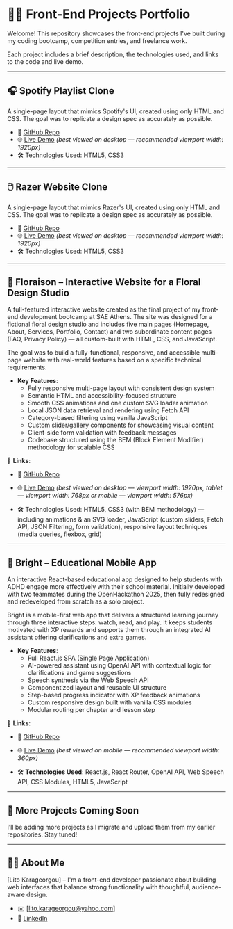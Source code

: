 # 👩‍💻 Front-End Projects Portfolio

Welcome! This repository showcases the front-end projects I've built during my coding bootcamp, competition entries, and freelance work. 

Each project includes a brief description, the technologies used, and links to the code and live demo.

---

## 🎧 Spotify Playlist Clone

A single-page layout that mimics Spotify's UI, created using only HTML and CSS. The goal was to replicate a design spec as accurately as possible.

- 📁 [GitHub Repo](https://github.com/LitoKarageorgou/spotify-playlist-clone)
- 🌐 [Live Demo](https://spotify-playlist-clone-project.netlify.app) *(best viewed on desktop — recommended viewport width: 1920px)*
- 🛠️ Technologies Used: HTML5, CSS3

---

## 🖱️ Razer Website Clone

A single-page layout that mimics Razer's UI, created using only HTML and CSS. The goal was to replicate a design spec as accurately as possible.

- 📁 [GitHub Repo](https://github.com/LitoKarageorgou//razer-website-clone)
- 🌐 [Live Demo](https://razer-website-clone.netlify.app) *(best viewed on desktop — recommended viewport width: 1920px)*
- 🛠️ Technologies Used: HTML5, CSS3
  
---
## 🌸 Floraison – Interactive Website for a Floral Design Studio

A full-featured interactive website created as the final project of my front-end development bootcamp at SAE Athens. The site was designed for a fictional floral design studio and includes five main pages (Homepage, About, Services, Portfolio, Contact) and two subordinate content pages (FAQ, Privacy Policy) — all custom-built with HTML, CSS, and JavaScript.

The goal was to build a fully-functional, responsive, and accessible multi-page website with real-world features based on a specific technical requirements.

- **Key Features**:
  - Fully responsive multi-page layout with consistent design system
  - Semantic HTML and accessibility-focused structure
  - Smooth CSS animations and one custom SVG loader animation
  - Local JSON data retrieval and rendering using Fetch API
  - Category-based filtering using vanilla JavaScript
  - Custom slider/gallery components for showcasing visual content
  - Client-side form validation with feedback messages
  - Codebase structured using the BEM (Block Element Modifier) methodology for scalable CSS



🔗 **Links**:
- 📁 [GitHub Repo](https://github.com/LitoKarageorgou/floral-design-studio)
- 🌐 [Live Demo](https://florience.netlify.app/) *(best viewed on desktop — viewport width: 1920px, tablet — viewport width: 768px or  mobile — viewport width: 576px)*



- 🛠️ Technologies Used: HTML5, CSS3 (with BEM methodology) — including animations & an SVG loader, JavaScript (custom sliders, Fetch API, JSON Filtering, form validation), responsive layout techniques (media queries, flexbox, grid)

---

## 🧠 Bright – Educational Mobile App

An interactive React-based educational app designed to help students with ADHD engage more effectively with their school material. Initially developed with two teammates during the OpenHackathon 2025, then fully redesigned and redeveloped from scratch as a solo project.

Bright is a mobile-first web app that delivers a structured learning journey through three interactive steps: watch, read, and play. It keeps students motivated with XP rewards and supports them through an integrated AI assistant offering clarifications and extra games.

- **Key Features**:
  - Full React.js SPA (Single Page Application)
  - AI-powered assistant using OpenAI API with contextual logic for clarifications and game suggestions
  - Speech synthesis via the Web Speech API
  - Componentized layout and reusable UI structure
  - Step-based progress indicator with XP feedback animations
  - Custom responsive design built with vanilla CSS modules
  - Modular routing per chapter and lesson step

🔗 **Links**:   
- 📁 [GitHub Repo](https://github.com/LitoKarageorgou/bright-app)
- 🌐 [Live Demo](https://bright-education.netlify.app/) *(best viewed on mobile — recommended viewport width: 360px)*

- 🛠️ **Technologies Used**: React.js, React Router, OpenAI API, Web Speech API, CSS Modules, HTML5, JavaScript

---

## 🚧 More Projects Coming Soon

I’ll be adding more projects as I migrate and upload them from my earlier repositories. Stay tuned!

---

## 🙋‍♀️ About Me

[Lito Karageorgou] –  I'm a front-end developer passionate about building web interfaces that balance strong functionality with thoughtful, audience-aware design.

- ✉️ [lito.karageorgou@yahoo.com]
- 💼 [LinkedIn](https://www.linkedin.com/in/lito-karageorgou/)
